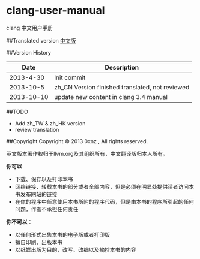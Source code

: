 clang-user-manual
=================

clang 中文用户手册

##Translated version
[中文版](./clang-user-manual.md)

##Version History

Date | Description
-----| -----------
2013-4-30 | Init commit
2013-10-5 | zh\_CN Version finished translated, not reviewed
2013-10-10 | update new content in clang 3.4 manual

##TODO
* Add zh\_TW & zh\_HK version
* review translation

##Copyright
Copyright &copy; 2013 0xnz <yunxinyi AT gmail DOT com>, All rights reserved.

英文版本著作权归于llvm.org及其组织所有，中文翻译版归本人所有。

**你可以**

* 下载、保存以及打印本书
* 网络链接、转载本书的部分或者全部内容，但是必须在明显处提供读者访问本书发布网站的链接
* 在你的程序中任意使用本书所附的程序代码，但是由本书的程序所引起的任何问题，作者不承担任何责任

**你不可以**：

* 以任何形式出售本书的电子版或者打印版
* 擅自印刷、出版本书
* 以纸媒出版为目的，改写、改编以及摘抄本书的内容
